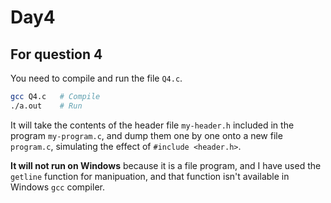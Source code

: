 # Day4

## For question 4

You need to compile and run the file `Q4.c`.
```sh
gcc Q4.c   # Compile
./a.out    # Run
```

It will take the contents of the header file `my-header.h` included in the program `my-program.c`, and dump them one by one onto a new file `program.c`, simulating the effect of `#include <header.h>`.

**It will not run on Windows** because it is a file program, and I have used the `getline` function for manipuation, and that function isn't available in Windows `gcc` compiler.

